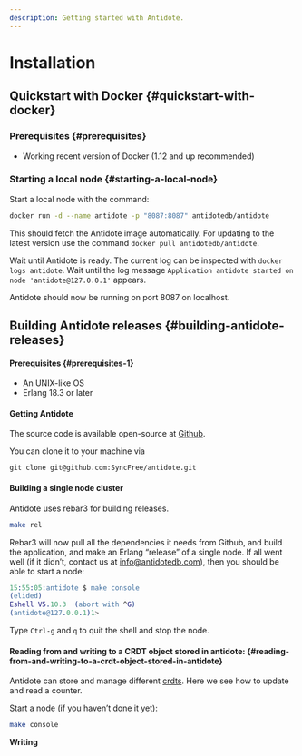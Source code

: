 ```yaml
---
description: Getting started with Antidote.
---
```


# Installation

## Quickstart with Docker {#quickstart-with-docker}

### Prerequisites {#prerequisites}

* Working recent version of Docker \(1.12 and up recommended\)

### Starting a local node {#starting-a-local-node}

Start a local node with the command:

```bash
docker run -d --name antidote -p "8087:8087" antidotedb/antidote
```

This should fetch the Antidote image automatically. For updating to the latest version use the command `docker pull antidotedb/antidote`.

Wait until Antidote is ready. The current log can be inspected with `docker logs antidote`. Wait until the log message `Application antidote started on node 'antidote@127.0.0.1'` appears.

Antidote should now be running on port 8087 on localhost.

## Building Antidote releases {#building-antidote-releases}

#### Prerequisites {#prerequisites-1}

* An UNIX-like OS
* Erlang 18.3 or later

#### Getting Antidote

The source code is available open-source at [Github](https://github.com/SyncFree/antidote).

You can clone it to your machine via

```text
git clone git@github.com:SyncFree/antidote.git
```

#### Building a single node cluster

Antidote uses rebar3 for building releases.

```bash
make rel
```

Rebar3 will now pull all the dependencies it needs from Github, and build the application, and make an Erlang “release” of a single node. If all went well \(if it didn’t, contact us at [info@antidotedb.com](mailto:info@antidotedb.com)\), then you should be able to start a node:

```erlang
15:55:05:antidote $ make console
(elided)
Eshell V5.10.3  (abort with ^G)
(antidote@127.0.0.1)1>
```

Type `Ctrl-g` and `q` to quit the shell and stop the node.

#### Reading from and writing to a CRDT object stored in antidote: {#reading-from-and-writing-to-a-crdt-object-stored-in-antidote}

Antidote can store and manage different [crdts](https://github.com/SyncFree/antidote_crdt). Here we see how to update and read a counter.

Start a node \(if you haven’t done it yet\):

```bash
make console
```

**Writing**

